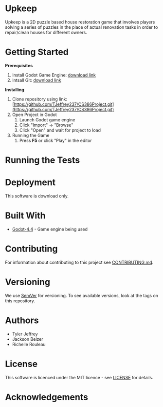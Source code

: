# Upkeep #
Upkeep is a 2D puzzle based house restoration game that involves players solving a series of puzzles in the place of actual renovation tasks in order to repair/clean houses for different owners.

# Getting Started #
**Prerequisites** 
1. Install Godot Game Engine: [download link](https://godotengine.org/download/windows/)
2. Intsall Git: [download link](https://git-scm.com/downloads)

**Installing**
1. Clone repository using link: [https://github.com/TJeffrey237/CS386Project.git](https://github.com/TJeffrey237/CS386Project.git)
2. Open Project in Godot
    1. Launch Godot game engine
    2. Click "Import" -> "Browse"
    3. Click "Open" and wait for project to load
3. Running the Game
    1. Press **F5** or click "Play" in the editor

# Running the Tests #


# Deployment #
This software is download only. 

# Built With #
- [Godot-4.4](https://godotengine.org/) - Game engine being used

# Contributing #
For information about contributing to this project see [CONTRIBUTING.md](https://github.com/TJeffrey237/CS386Project/blob/2407f451139faed0eadceed1c8bdf65719e0991b/CONTRIBUTING.md).

# Versioning #
We use [SemVer](https://semver.org/) for versioning. To see available versions, look at the tags on this repository.

# Authors #
- Tyler Jeffrey
- Jackson Belzer
- Richelle Rouleau

# License #
This software is licenced under the MIT licence - see [LICENSE](https://github.com/TJeffrey237/CS386Project/blob/deliverable4/LICENSE) for details.

# Acknowledgements #


